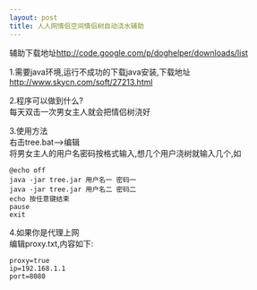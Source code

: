 ```yaml
---
layout: post
title: 人人网情侣空间情侣树自动浇水辅助
---
```


辅助下载地址<http://code.google.com/p/doghelper/downloads/list>

1.需要java环境,运行不成功的下载java安装,下载地址<br>
<http://www.skycn.com/soft/27213.html>

2.程序可以做到什么?<br>
每天双击一次男女主人就会把情侣树浇好

3.使用方法<br>
右击tree.bat-->编辑<br>
将男女主人的用户名密码按格式输入,想几个用户浇树就输入几个,如

    @echo off
    java -jar tree.jar 用户名一 密码一
    java -jar tree.jar 用户名二 密码二
    echo 按任意键结束
    pause
    exit

4.如果你是代理上网<br>
编辑proxy.txt,内容如下:

    proxy=true
    ip=192.168.1.1
    port=8080